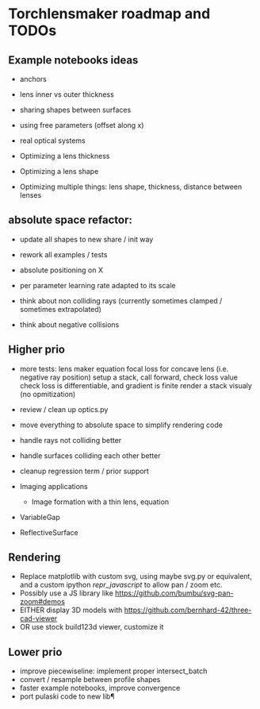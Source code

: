 # Torchlensmaker roadmap and TODOs

## Example notebooks ideas

* anchors
* lens inner vs outer thickness
* sharing shapes between surfaces
* using free parameters (offset along x)
* real optical systems

* Optimizing a lens thickness
* Optimizing a lens shape
* Optimizing multiple things: lens shape, thickness, distance between lenses

## absolute space refactor:

* update all shapes to new share / init way
* rework all examples / tests
* absolute positioning on X

* per parameter learning rate adapted to its scale

* think about non colliding rays (currently sometimes clamped / sometimes extrapolated)
* think about negative collisions


## Higher prio


*  more tests:
    lens maker equation
    focal loss for concave lens (i.e. negative ray position)
    setup a stack, call forward, check loss value
    check loss is differentiable, and gradient is finite
    render a stack visualy (no opmitization)


* review / clean up optics.py
* move everything to absolute space to simplify rendering code

* handle rays not colliding better
* handle surfaces colliding each other better
* cleanup regression term / prior support
* Imaging applications
    * Image formation with a thin lens, equation

* VariableGap
* ReflectiveSurface

## Rendering

* Replace matplotlib with custom svg, using maybe svg.py or equivalent, and a custom ipython _repr_javascript_ to allow pan / zoom etc.
* Possibly use a JS library like https://github.com/bumbu/svg-pan-zoom#demos
* EITHER display 3D models with https://github.com/bernhard-42/three-cad-viewer
* OR use stock build123d viewer, customize it

## Lower prio

* improve piecewiseline: implement proper intersect_batch
* convert / resample between profile shapes
* faster example notebooks, improve convergence
* port pulaski code to new lib¶
